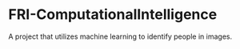# FRI-ComputationalIntelligence
A project that utilizes machine learning to identify people in images. 
